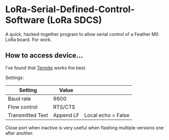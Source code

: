 # LoRa-Serial-Defined-Control-Software (LoRa SDCS)

A quick, hacked-together program to allow serial control of a Feather M0 LoRa board. For work.

## How to access device...

I've found that [Termite](https://www.compuphase.com/software_termite.htm) works the best.

Settings:

| Setting          | Value     |                    |
|------------------|-----------|--------------------|
| Baud rate        | 9600      |                    |
| Flow control     | RTS/CTS   |                    |
| Transmitted Text | Append LF | Local echo = False |

Close port when inactive is very useful when flashing multiple versions one after another.

